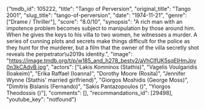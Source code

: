 {"tmdb_id": 105222, "title": "Tango of Perversion", "original_title": "Tango 2001", "slug_title": "tango-of-perversion", "date": "1974-11-21", "genre": ["Drame / Thriller"], "score": "8.0/10", "synopsis": "A rich man with an impotence problem becomes subject to manipulation by those around him. When he gives the keys to his villa to two women, he witnesses a murder. A series of cunning plots and secrets make things difficult for the police as they hunt for the murderer, but a film that the owner of the villa secretly shot reveals the perpetrator\u2019s identity.", "image": "https://image.tmdb.org/t/p/w185_and_h278_bestv2/aVhClfUK5sqEIHmJpy0n3kCAdvB.jpg", "actors": ["Lakis Komninos (Stathis)", "Vagelis Voulgaridis (Ioakeim)", "Erika Raffael (Ioanna)", "Dorothy Moore (Rosita)", "Jennifer Wynne (Stathis' married girlfriend)", "Giorgos Moshidis (George Moss)", "Dimitris Bislanis (Fernando)", "Sakis Pantazopoulos ()", "Yiorgos Theodossis ()"], "comments": [], "recommandations_id": [29498], "youtube_key": "notfound"}